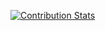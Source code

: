 [![Contribution Stats](https://github-contribution-stats.vercel.app/api/?username=Nick-Doulos)](https://github.com/LordDashMe/github-contribution-stats/)
